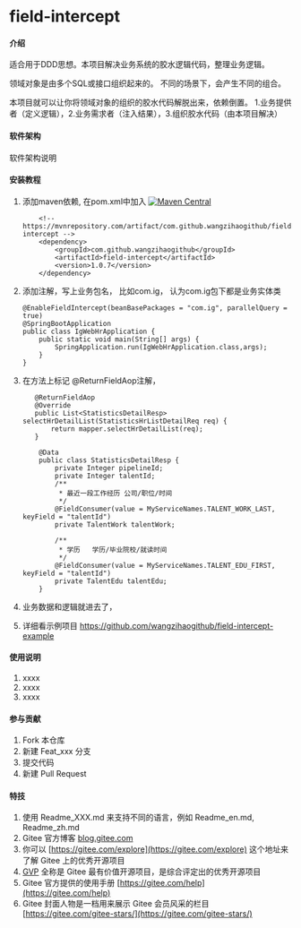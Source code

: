 # field-intercept

#### 介绍
适合用于DDD思想。本项目解决业务系统的胶水逻辑代码，整理业务逻辑。

领域对象是由多个SQL或接口组织起来的。
不同的场景下，会产生不同的组合。


本项目就可以让你将领域对象的组织的胶水代码解脱出来，依赖倒置。
1.业务提供者（定义逻辑），2.业务需求者（注入结果），3.组织胶水代码（由本项目解决）


#### 软件架构
软件架构说明


#### 安装教程

1.  添加maven依赖, 在pom.xml中加入 [![Maven Central](https://maven-badges.herokuapp.com/maven-central/com.github.wangzihaogithub/field-intercept/badge.svg)](https://search.maven.org/search?q=g:com.github.wangzihaogithub%20AND%20a:field-intercept)


            <!-- https://mvnrepository.com/artifact/com.github.wangzihaogithub/field-intercept -->
            <dependency>
                <groupId>com.github.wangzihaogithub</groupId>
                <artifactId>field-intercept</artifactId>
                <version>1.0.7</version>
            </dependency>

2.  添加注解，写上业务包名， 比如com.ig， 认为com.ig包下都是业务实体类


        @EnableFieldIntercept(beanBasePackages = "com.ig", parallelQuery = true)
        @SpringBootApplication
        public class IgWebHrApplication {
            public static void main(String[] args) {
                SpringApplication.run(IgWebHrApplication.class,args);
            }
        }
        
        
3.  在方法上标记 @ReturnFieldAop注解， 


           @ReturnFieldAop
           @Override
           public List<StatisticsDetailResp> selectHrDetailList(StatisticsHrListDetailReq req) {
               return mapper.selectHrDetailList(req);
           }
            
            @Data
            public class StatisticsDetailResp {
                private Integer pipelineId;
                private Integer talentId;
                /**
                 * 最近一段工作经历	公司/职位/时间
                 */
                @FieldConsumer(value = MyServiceNames.TALENT_WORK_LAST, keyField = "talentId")
                private TalentWork talentWork;
            
                /**
                 * 学历	学历/毕业院校/就读时间
                 */
                @FieldConsumer(value = MyServiceNames.TALENT_EDU_FIRST, keyField = "talentId")
                private TalentEdu talentEdu;
            }
            
4.  业务数据和逻辑就进去了，

5.  详细看示例项目  https://github.com/wangzihaogithub/field-intercept-example
        
#### 使用说明

1.  xxxx
2.  xxxx
3.  xxxx

#### 参与贡献

1.  Fork 本仓库
2.  新建 Feat_xxx 分支
3.  提交代码
4.  新建 Pull Request


#### 特技

1.  使用 Readme\_XXX.md 来支持不同的语言，例如 Readme\_en.md, Readme\_zh.md
2.  Gitee 官方博客 [blog.gitee.com](https://blog.gitee.com)
3.  你可以 [https://gitee.com/explore](https://gitee.com/explore) 这个地址来了解 Gitee 上的优秀开源项目
4.  [GVP](https://gitee.com/gvp) 全称是 Gitee 最有价值开源项目，是综合评定出的优秀开源项目
5.  Gitee 官方提供的使用手册 [https://gitee.com/help](https://gitee.com/help)
6.  Gitee 封面人物是一档用来展示 Gitee 会员风采的栏目 [https://gitee.com/gitee-stars/](https://gitee.com/gitee-stars/)
